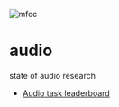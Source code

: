 ![mfcc](https://user-images.githubusercontent.com/11752205/204764207-965034fe-0825-4768-add1-74595e90c17c.jpeg)

# audio
state of audio research


- [Audio task leaderboard](https://superbbenchmark.org/leaderboard)
